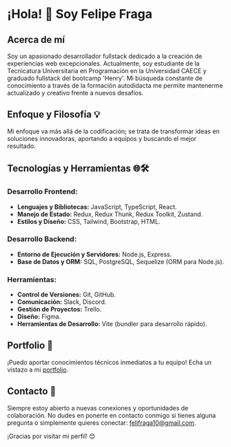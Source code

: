 # ¡Hola! 👋 Soy Felipe Fraga

## Acerca de mí
Soy un apasionado desarrollador fullstack dedicado a la creación de experiencias web excepcionales. Actualmente, soy estudiante de la Tecnicatura Universitaria en Programación en la Universidad CAECE y graduado fullstack del bootcamp 'Henry'. Mi búsqueda constante de conocimiento a través de la formación autodidacta me permite mantenerme actualizado y creativo frente a nuevos desafíos.

## Enfoque y Filosofía 💡
Mi enfoque va más allá de la codificación; se trata de transformar ideas en soluciones innovadoras, aportando a equipos y buscando el mejor resultado.

## Tecnologías y Herramientas 🌐🛠️
### Desarrollo Frontend:
- **Lenguajes y Bibliotecas:** JavaScript, TypeScript, React.
- **Manejo de Estado:** Redux, Redux Thunk, Redux Toolkit, Zustand.
- **Estilos y Diseño:** CSS, Tailwind, Bootstrap, HTML.

### Desarrollo Backend:
- **Entorno de Ejecución y Servidores:** Node.js, Express.
- **Base de Datos y ORM:** SQL, PostgreSQL, Sequelize (ORM para Node.js).

### Herramientas:
- **Control de Versiones:** Git, GitHub.
- **Comunicación:** Slack, Discord.
- **Gestión de Proyectos:** Trello.
- **Diseño:** Figma.
- **Herramientas de Desarrollo:** Vite (bundler para desarrollo rápido).

## Portfolio 🚀
¡Puedo aportar conocimientos técnicos inmediatos a tu equipo! Echa un vistazo a mi [portfolio](https://felipe-fraga.vercel.app/).

## Contacto 📩
Siempre estoy abierto a nuevas conexiones y oportunidades de colaboración. No dudes en ponerte en contacto conmigo si tienes alguna pregunta o simplemente quieres conectar: felifraga10@gmail.com.

¡Gracias por visitar mi perfil! 😊
